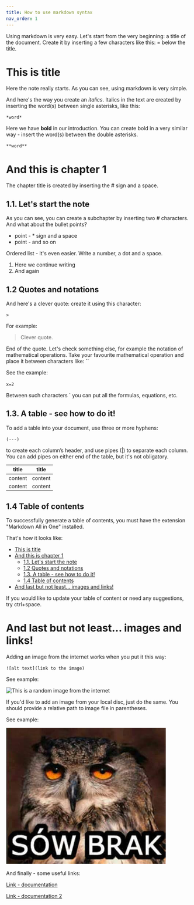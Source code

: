 ```yaml
---
title: How to use markdown syntax
nav_order: 1
---
```

Using markdown is very easy. Let's start from the very beginning: a title of the document. Create it by inserting a few characters like this: =
below the title.

This is title
=============
Here the note really starts. As you can see, using markdown is very simple. 

And here's the way you create an *italics*.
Italics in the text are created by inserting the word(s) between single asterisks, like this: 
```
*word*
```

Here we have **bold** in our introduction.
You can create bold in a very similar way - insert the word(s) between the double asterisks.
```
**word**
```

# And this is chapter 1 

The chapter title is created by inserting the # sign and a space.

## 1.1. Let's start the note

As you can see, you can create a subchapter by inserting two # characters. And what about the bullet points?

* point - * sign and a space
* point - and so on

Ordered list - it's even easier. Write a number, a dot and a space.

1. Here we continue writing
2. And again

## 1.2 Quotes and notations 

And here's a clever quote: create it using this character: 
```
>
```
For example:

> Clever quote.  

End of the quote. Let's check something else, for example the notation of mathematical operations. Take your favourite mathematical operation and place it between characters like: ``

See the example:

`x=2`

Between such characters ` you can put all the formulas, equations, etc.

## 1.3. A table - see how to do it!

To add a table into your document, use three or more hyphens: 
```
(---) 
```
to create each column’s header, and use pipes (|) to separate each column. You can add pipes on either end of the table, but it's not obligatory. 


| title   | title   |
|---------|---------|
| content | content |
| content | content |


## 1.4 Table of contents

To successfully generate a table of contents, you must have the extension "Markdown All in One" installed.

That's how it looks like:

- [This is title](#this-is-title)
- [And this is chapter 1](#and-this-is-chapter-1)
  - [1.1. Let's start the note](#11-lets-start-the-note)
  - [1.2 Quotes and notations](#12-quotes-and-notations)
  - [1.3. A table - see how to do it!](#13-a-table---see-how-to-do-it)
  - [1.4 Table of contents](#14-table-of-contents)
- [And last but not least... images and links!](#and-last-but-not-least-images-and-links)

If you would like to update your table of content or need any suggestions, try ctrl+space.

# And last but not least... images and links!

Adding an image from the internet works when you put it this way: 

```
![alt text](link to the image)
```
See example:

![This is a random image from the internet](https://4rooms.com.pl/userdata/public/gfx/1279cded36c5a39ffac5a8b86ffa654c.jpg)

If you'd like to add an image from your local disc, just do the same. You should provide a relative path to image file in parentheses.

See example:

![And this is an image from my computer](sowbrak.jpg)

And finally - some useful links:

[Link - documentation](https://daringfireball.net/projects/markdown/)

[Link - documentation 2](https://www.markdownguide.org/extended-syntax/)


